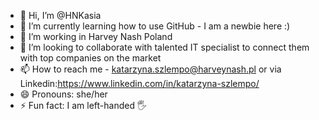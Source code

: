 - 👋 Hi, I’m @HNKasia
- 👀 I’m currently learning how to use GitHub - I am a newbie here :) 
- 🌱 I’m  working in Harvey Nash Poland 
- 💞️ I’m looking to collaborate with talented IT specialist to connect them with top companies on the market
- 📫 How to reach me - katarzyna.szlempo@harveynash.pl or via Linkedin:https://www.linkedin.com/in/katarzyna-szlempo/
- 😄 Pronouns: she/her
- ⚡ Fun fact: I am left-handed 🖐

<!---
HNKasia/HNKasia is a ✨ special ✨ repository because its `README.md` (this file) appears on your GitHub profile.
You can click the Preview link to take a look at your changes.
--->
